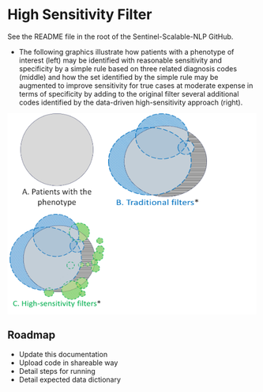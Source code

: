 # High Sensitivity Filter

See the README file in the root of the Sentinel-Scalable-NLP GitHub.

* The following graphics illustrate how patients with a phenotype of interest (left) may be identified with reasonable sensitivity and specificity by a simple rule based on three related diagnosis codes (middle) and how the set identified by the simple rule may be augmented to improve sensitivity for true cases at moderate expense in terms of specificity by adding to the original filter several additional codes identified by the data-driven high-sensitivity approach (right).
<div style="background:white;">
  <img src="images/1_phenotyping.png" alt="Phenotype" width="200" height="200" />
  <img src="images/2_traditional_filters.png" alt="Traditional Filters" width="200" height="200" />
  <img src="images/3_high_sensitivity_filters.png" alt="High-sensitivity Filters" width="200" height="200" />
</div>


## Roadmap

* Update this documentation
* Upload code in shareable way
* Detail steps for running
* Detail expected data dictionary

